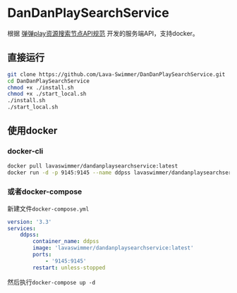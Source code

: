 # DanDanPlaySearchService

根据 [弹弹play资源搜索节点API规范](https://github.com/kaedei/dandanplay-libraryindex/blob/master/api/ResourceService.md) 开发的服务端API，支持docker。

## 直接运行

```bash
git clone https://github.com/Lava-Swimmer/DanDanPlaySearchService.git
cd DanDanPlaySearchService
chmod +x ./install.sh
chmod +x ./start_local.sh
./install.sh
./start_local.sh
```

## 使用docker

### docker-cli

```bash
docker pull lavaswimmer/dandanplaysearchservice:latest
docker run -d -p 9145:9145 --name ddpss lavaswimmer/dandanplaysearchservice
```

### 或者docker-compose

新建文件`docker-compose.yml`

```yaml
version: '3.3'
services:
    ddpss:
        container_name: ddpss
        image: 'lavaswimmer/dandanplaysearchservice:latest'
        ports:
            - '9145:9145'
        restart: unless-stopped
```

然后执行`docker-compose up -d`

